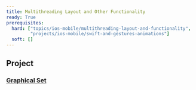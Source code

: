 ```yaml
---
title: Multithreading Layout and Other Functionality
ready: True
prerequisites:
  hard: ["topics/ios-mobile/multithreading-layout-and-functionality", 
         "projects/ios-mobile/swift-and-gestures-animations"]
  soft: []   
---
```


## Project 
### [Graphical Set](Programming%20Project%203_%20Graphical%20Set.pdf)

